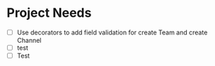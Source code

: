 # Project Needs

- [ ] Use decorators to add field validation for create Team and create Channel
- [ ] test
- [ ] Test
